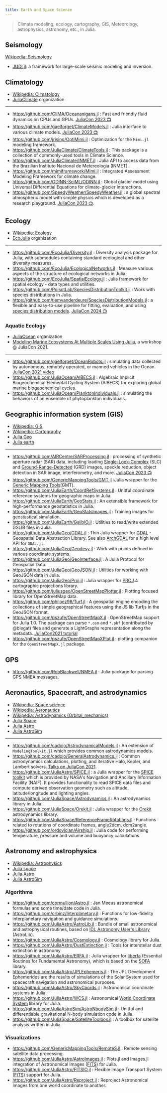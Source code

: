 ```yaml
---
title: Earth and Space Science
---
```


> Climate modeling, ecology, cartography, GIS, Meteorology, astrophysics, astronomy, etc., in Julia.

## Seismology

[Wikipedia: Seismology](https://en.wikipedia.org/wiki/Seismology)

- [JUDI.jl](https://github.com/slimgroup/JUDI.jl): a framework for large-scale seismic modeling and inversion.

## Climatology

- [Wikipedia: Climatology](https://en.wikipedia.org/wiki/Category:Climatology)
- [JuliaClimate](https://github.com/JuliaClimate) organization

---

- https://github.com/CliMA/Oceananigans.jl : Fast and friendly fluid dynamics on CPUs and GPUs. [JuliaCon 2023 📺](https://www.youtube.com/watch?v=Nlq3J7PCB_Q)
- https://github.com/gaelforget/ClimateModels.jl : Julia interface to various climate models. [JuliaCon 2023 📺](https://www.youtube.com/watch?v=_Y6mNrN7eWA)
- https://github.com/jrising/OptiMimi.jl : Optimization for the `Mimi.jl` modeling framework.
- https://github.com/JuliaClimate/ClimateTools.jl : This package is a collection of commonly-used tools in Climate Science.
- https://github.com/JuliaClimate/INMET.jl : Julia API to access data from the Brazilian Instituto Nacional de Metereologia (INMET).
- https://github.com/mimiframework/Mimi.jl : Integrated Assessment Modeling Framework for climate change.
- https://github.com/ODINN-SciML/ODINN.jl : Global glacier model using Universal Differential Equations for climate-glacier interactions.
- https://github.com/SpeedyWeather/SpeedyWeather.jl : a global spectral atmospheric model with simple physics which is developed as a research playground. [JuliaCon 2023 📺](https://www.youtube.com/watch?v=qgmgg_Bzgyg).

## Ecology

- [Wikipedia: Ecology](https://en.wikipedia.org/wiki/Category:Ecology)
- [EcoJulia](https://github.com/EcoJulia) organization

---

- https://github.com/EcoJulia/Diversity.jl : Diversity analysis package for Julia, with submodules containing standard ecological and other diversity measures.
- https://github.com/EcoJulia/EcologicalNetworks.jl : Measure various aspects of the structure of ecological networks in Julia.
- https://github.com/EcoJulia/SpatialEcology.jl : Julia framework for spatial ecology - data types and utilities.
- https://github.com/PoisotLab/SpeciesDistributionToolkit.jl : Work with species distributions in Julia.
- https://github.com/tiemvanderdeure/SpeciesDistributionModels.jl : a flexible and easy-to-use pipeline for fitting, evaluation, and using [species distribution models](https://en.wikipedia.org/wiki/Species_distribution_modelling). [JuliaCon 2024 📺](https://youtu.be/Tr293YB3ePQ)

### Aquatic Ecology

- [JuliaOcean](https://github.com/JuliaOcean) organization
- [Modeling Marine Ecosystems At Multiple Scales Using Julia](https://youtu.be/UCIRrXz2ZS0), a workshop @ JuliaCon 2021.

---

- https://github.com/gaelforget/OceanRobots.jl : simulating data collected by autonomous, remotely operated, or manned vehicles in the Ocean. [JuliaCon 2021 video](https://youtu.be/oC-rikXfVo8)
- https://github.com/JuliaOcean/AIBECS.jl : Algebraic Implicit Biogeochemical Elemental Cycling System (AIBECS) for exploring global marine biogeochemical cycles.
- https://github.com/JuliaOcean/PlanktonIndividuals.jl : simulating the behaviors of an ensemble of phytoplankton individuals.

## Geographic information system (GIS)

- [Wikipedia: GIS](https://en.wikipedia.org/wiki/Geographic_information_system)
- [Wikipedia: Cartography](https://en.wikipedia.org/wiki/Category:Cartography)
- [Julia Geo](https://github.com/JuliaGeo)
- [Julia earth](https://github.com/JuliaEarth)

---

- https://github.com/AIRCentre/SARProcessing.jl : processing of synthetic aperture radar (SAR) data, including loading [Single-Look-Complex][] (SLC) and [Ground-Range-Detected][] (GRD) images, speckle reduction, object detection in SAR image, interferometry, and more. [JuliaCon 2023 📺](https://www.youtube.com/watch?v=HONx0bzFneU)
- https://github.com/GenericMappingTools/GMT.jl :Julia wrapper for the [Generic Mapping Tools](https://github.com/GenericMappingTools/gmt)(GMT).
- https://github.com/JuliaEarth/CoordRefSystems.jl : Unitful coordinate reference systems for geographic maps in Julia.
- https://github.com/JuliaEarth/GeoStats.jl : An extensible framework for high-performance geostatistics in Julia.
- https://github.com/JuliaEarth/GeoStatsImages.jl : Training images for geostastical simulation.
- https://github.com/JuliaEarth/GslibIO.jl : Utilities to read/write extended GSLIB files in Julia.
- https://github.com/JuliaGeo/GDAL.jl : Thin Julia wrapper for [GDAL](https://gdal.org/) - Geospatial Data Abstraction Library. See also [ArchGDAL](https://github.com/yeesian/ArchGDAL.jl) for a high level API for `GDAL.jl`.
- https://github.com/JuliaGeo/Geodesy.jl : Work with points defined in various coordinate systems.
- https://github.com/JuliaGeo/GeoInterface.jl : A Julia Protocol for Geospatial Data.
- https://github.com/JuliaGeo/GeoJSON.jl : Utilities for working with GeoJSON data in Julia.
- https://github.com/JuliaGeo/Proj.jl : Julia wrapper for [PROJ](https://proj.org/).4 cartographic projections library.
- https://github.com/juliusgeo/OpenStreetMapPlotter.jl : Plotting focused library for OpenStreetMap data.
- https://github.com/philoez98/Turf.jl : A geospatial engine encoding the collections of simple geographical features using the JS lib Turfjs in the GeoJSON format.
- https://github.com/pszufe/OpenStreetMapX.jl : OpenStreetMap support for Julia 1.0. The package can parse `*.osm` and `*.pbf` (contributed by @blegat) files and generate a LightGraphs representation along the metadata. [JuliaCon2021 tutorial](https://pszufe.github.io/OpenStreetMapX_Tutorial/JuliaCon2021/)
- https://github.com/pszufe/OpenStreetMapXPlot.jl : plotting companion for the `OpenStreetMapX.jl` package.

[Single-Look-Complex]: https://sentinels.copernicus.eu/web/sentinel/technical-guides/sentinel-1-sar/products-algorithms/level-1-algorithms/single-look-complex
[Ground-Range-Detected]: https://sentinels.copernicus.eu/web/sentinel/technical-guides/sentinel-1-sar/products-algorithms/level-1-algorithms/ground-range-detected

## GPS

- https://github.com/RobBlackwell/NMEA.jl : Julia package for parsing GPS NMEA messages.

## Aeronautics, Spacecraft, and astrodynamics

- [Wikipedia: Space science](https://en.wikipedia.org/wiki/Outline_of_space_science)
- [Wikipedia: Aeronautics](https://en.wikipedia.org/wiki/Aeronautics)
- [Wikipedia: Astrodynamics (Orbital_mechanics)](https://en.wikipedia.org/wiki/Orbital_mechanics)
- [Julia Space](https://github.com/JuliaSpace)
- [Julia Astro](https://github.com/juliaastro)
- [Julia AstroSim](https://github.com/JuliaAstroSim)

---

- https://github.com/cadojo/AstrodynamicalModels.jl : An extension of `ModelingToolkit.jl` which provides common astrodynamics models.
- https://github.com/cadojo/GeneralAstrodynamics.jl : Common astrodynamics calculations, plotting, and iterative Halo, Kepler, and Lambert solvers. [Talks on JuliaCon 2021](https://www.youtube.com/watch?v=WnvKaUsGv8w).
- https://github.com/JuliaAstro/SPICE.jl : a Julia wrapper for the [SPICE toolkit](https://naif.jpl.nasa.gov/naif/index.html) which is provided by NASA's Navigation and Ancillary Information Facility (NAIF). It provides functionality to read SPICE data files and compute derived observation geometry such as altitude, latitude/longitude and lighting angles.
- https://github.com/JuliaSpace/Astrodynamics.jl : An astrodynamics library in Julia.
- https://github.com/JuliaSpace/Orekit.jl : Julia wrapper for the [Orekit](https://www.orekit.org) astrodynamics library.
- https://github.com/JuliaSpace/ReferenceFrameRotations.jl : Functions related to rotations of coordinate frames, angle2dcm, dcm2angle.
- https://github.com/ordovician/Airship.jl : Julia code for performing temperature, pressure and volume and buoyancy calculations.

## Astronomy and astrophysics

- [Wikipedia: Astrophysics](https://en.wikipedia.org/wiki/Astrophysics)
- [Julia space](https://github.com/JuliaSpace)
- [Julia Astro](https://github.com/juliaastro)
- [Julia AstroSim](https://github.com/JuliaAstroSim)

### Algorithms

- https://github.com/cormullion/Astro.jl : Jan Meeus astronomical formulas and some time/date code in Julia.
- https://github.com/crbinz/Interplanetary.jl : Functions for low-fidelity interplanetary navigation and guidance simulations.
- https://github.com/JuliaAstro/AstroLib.jl : Bundle of small astronomical and astrophysical routines, based on [IDL Astronomy User's Library](https://asd.gsfc.nasa.gov/archive/idlastro/) (AstroLib).
- https://github.com/JuliaAstro/Cosmology.jl : Cosmology library for Julia.
- https://github.com/JuliaAstro/DustExtinction.jl : Tools for interstellar dust extinction in astronomy
- https://github.com/JuliaAstro/ERFA.jl : Julia wrapper for [liberfa](https://github.com/liberfa/erfa) (Essential Routines for Fundamental Astronomy), which is based on the [SOFA](http://www.iausofa.org) library.
- https://github.com/JuliaAstro/JPLEphemeris.jl : The JPL Development Ephemerides are the results of simulations of the Solar System used for spacecraft navigation and astronomical purposes.
- https://github.com/JuliaAstro/SkyCoords.jl : Astronomical coordinate systems in Julia.
- https://github.com/JuliaAstro/WCS.jl : Astronomical [World Coordinate System](https://www.atnf.csiro.au/people/mcalabre/WCS/) library for Julia.
- https://github.com/JuliaAstroSim/AstroNbodySim.jl : Unitful and differentiable gravitational N-body simulation code in Julia.
- https://github.com/JuliaSpace/SatelliteToolbox.jl : A toolbox for satellite analysis written in Julia.

### Visualizations

- https://github.com/GenericMappingTools/RemoteS.jl : Remote sensing satellite data processing.
- https://github.com/JuliaAstro/AstroImages.jl : Plots.jl and Images.jl integration of Astronomical Images ([FITS][]) for Julia.
- https://github.com/JuliaAstro/FITSIO.jl : Flexible Image Transport System ([FITS][]) support for Julia.
- https://github.com/JuliaAstro/Reproject.jl : Reproject Astronomical Images from one world coordinate to another.

[FITS]: https://en.wikipedia.org/wiki/FITS
